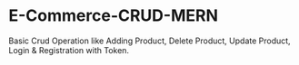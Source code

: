# E-Commerce-CRUD-MERN
Basic Crud Operation like Adding Product, Delete Product, Update Product, Login & Registration with Token.
